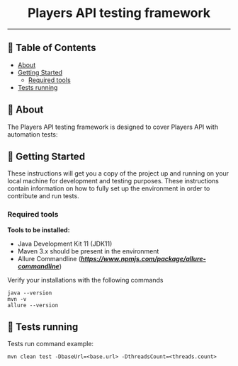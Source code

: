 <h1 align="center">Players API testing framework</h1>

---

## 📝 Table of Contents

- [About](#about)
- [Getting Started](#getting_started)
    - [Required tools](#required_tools)
- [Tests running](#tests_running)

## 🧐 About <a name="about"></a>

The Players API testing framework is designed to cover Players API with automation tests:

## 🏁 Getting Started <a name="getting_started"></a>

These instructions will get you a copy of the project up and running on your local machine for development and testing purposes.
These instructions contain information on how to fully set up the environment in order to contribute and run tests.

### Required tools <a name="tools_plugins"></a>

**Tools to be installed:**

- Java Development Kit 11 (JDK11)
- Maven 3.x should be present in the environment
- Allure Commandline (***https://www.npmjs.com/package/allure-commandline***)

Verify your installations with the following commands
```
java --version
mvn -v
allure --version
```

## 🔧 Tests running <a name="tests_running"></a>

Tests run command example:
```
mvn clean test -DbaseUrl=<base.url> -DthreadsCount=<threads.count>
```
